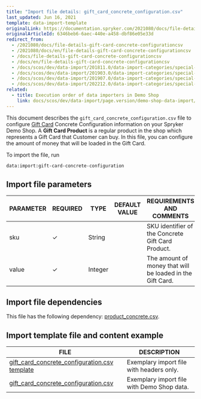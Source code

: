 ```yaml
---
title: "Import file details: gift_card_concrete_configuration.csv"
last_updated: Jun 16, 2021
template: data-import-template
originalLink: https://documentation.spryker.com/2021080/docs/file-details-gift-card-concrete-configurationcsv
originalArticleId: 6346beb6-6aec-440e-a458-dbf86e05e33d
redirect_from:
  - /2021080/docs/file-details-gift-card-concrete-configurationcsv
  - /2021080/docs/en/file-details-gift-card-concrete-configurationcsv
  - /docs/file-details-gift-card-concrete-configurationcsv
  - /docs/en/file-details-gift-card-concrete-configurationcsv
  - /docs/scos/dev/data-import/201811.0/data-import-categories/special-product-types/gift-cards/file-details-gift-card-concrete-configuration.csv.html
  - /docs/scos/dev/data-import/201903.0/data-import-categories/special-product-types/gift-cards/file-details-gift-card-concrete-configuration.csv.html
  - /docs/scos/dev/data-import/201907.0/data-import-categories/special-product-types/gift-cards/file-details-gift-card-concrete-configuration.csv.html
  - /docs/scos/dev/data-import/202212.0/data-import-categories/special-product-types/gift-cards/file-details-gift-card-concrete-configuration.csv.html
related:
  - title: Execution order of data importers in Demo Shop
    link: docs/scos/dev/data-import/page.version/demo-shop-data-import/execution-order-of-data-importers-in-demo-shop.html
---
```


This document describes the `gift_card_concrete_configuration.csv` file to configure [Gift Card](/docs/pbc/all/gift-cards/{{site.version}}/gift-cards.html) Concrete Configuration information on your Spryker Demo Shop. A **Gift Card Product** is a regular product in the shop which represents a Gift Card that Customer can buy. In this file, you can configure the amount of money that will be loaded in the Gift Card.

To import the file, run

```bash
data:import:gift-card-concrete-configuration
```

## Import file parameters



| PARAMETER | REQUIRED | TYPE | DEFAULT VALUE | REQUIREMENTS AND COMMENTS | DESCRIPTION |
| --- | --- | --- | --- | --- | --- |
| sku | &check; | String |  | SKU identifier of the Concrete Gift Card Product. |
| value | &check; | Integer |  |The amount of money that will be loaded in the Gift Card.  |

## Import file dependencies

This file has the following dependency: [product_concrete.csv](/docs/pbc/all/product-information-management/{{site.version}}/base-shop/import-and-export-data/products-data-import/import-file-details-product-concrete.csv.html).

## Import template file and content example



| FILE | DESCRIPTION |
| --- | --- |
| [gift_card_concrete_configuration.csv template](https://spryker.s3.eu-central-1.amazonaws.com/docs/Developer+Guide/Back-End/Data+Manipulation/Data+Ingestion/Data+Import/Data+Import+Categories/Special+Product+Types/Gift+Cards/Template+gift_card_concrete_configuration.csv) | Exemplary import file with headers only.  |
| [gift_card_concrete_configuration.csv](https://spryker.s3.eu-central-1.amazonaws.com/docs/Developer+Guide/Back-End/Data+Manipulation/Data+Ingestion/Data+Import/Data+Import+Categories/Special+Product+Types/Gift+Cards/gift_card_concrete_configuration.csv) | Exemplary import file with Demo Shop data. |
